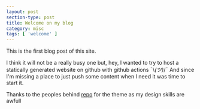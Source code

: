 ```yaml
---
layout: post
section-type: post
title: Welcome on my blog
category: misc
tags: [ 'welcome' ]
---
```


This is the first blog post of this site.

I think it will not be a really busy one but, hey, I wanted to try to host a statically generated website on github with github actions ¯\\_(ツ)_/¯
And since I'm missing a place to just push some content when I need it was time to start it.

Thanks to the peoples behind <a href="https://github.com/PanosSakkos/personal-jekyll-theme" target="\_blank">repo</a> for the theme as my design skills are awfull
